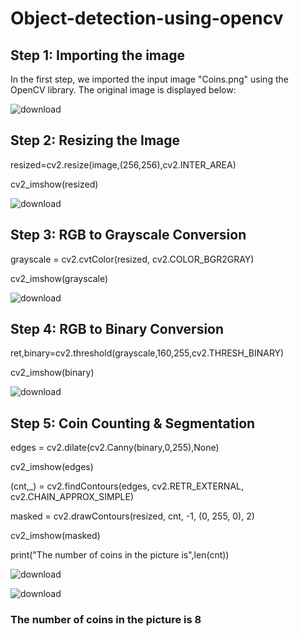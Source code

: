 # Object-detection-using-opencv

## Step 1: Importing the image
In the first step, we imported the input image "Coins.png" using the OpenCV library. The original image is displayed below:

![download](https://github.com/umart823/Object-detection-using-opencv/assets/97828137/efb6cd68-1ee3-409f-9af4-92eacd57452d)


## Step 2: Resizing the Image
resized=cv2.resize(image,(256,256),cv2.INTER_AREA)

cv2_imshow(resized)

![download](https://github.com/umart823/Object-detection-using-opencv/assets/97828137/5fe1f65c-bbad-410c-93f2-09134bdedc26)


## Step 3: RGB to Grayscale Conversion
grayscale = cv2.cvtColor(resized, cv2.COLOR_BGR2GRAY)

cv2_imshow(grayscale)

![download](https://github.com/umart823/Object-detection-using-opencv/assets/97828137/169f71f2-3c16-4375-b3f5-8c3b7d002363)


## Step 4: RGB to Binary Conversion
ret,binary=cv2.threshold(grayscale,160,255,cv2.THRESH_BINARY)

cv2_imshow(binary)

![download](https://github.com/umart823/Object-detection-using-opencv/assets/97828137/e48fae4b-2311-413a-9898-9087ee51df44)


## Step 5:  Coin Counting & Segmentation

edges = cv2.dilate(cv2.Canny(binary,0,255),None)

cv2_imshow(edges)

(cnt,_) = cv2.findContours(edges, cv2.RETR_EXTERNAL, cv2.CHAIN_APPROX_SIMPLE)

masked = cv2.drawContours(resized, cnt, -1, (0, 255, 0), 2)

cv2_imshow(masked)

print("The number of coins in the picture is",len(cnt))

![download](https://github.com/umart823/Object-detection-using-opencv/assets/97828137/764757bc-02ad-40af-a598-1532d1bf08a5)

![download](https://github.com/umart823/Object-detection-using-opencv/assets/97828137/d41e4e29-7caa-4ef1-919c-c6e1a0aec2d6)

### The number of coins in the picture is 8

